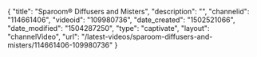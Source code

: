 {
    "title": "Sparoom&reg; Diffusers and Misters",
    "description": "",
    "channelid": "114661406",
    "videoid": "109980736",
    "date_created": "1502521066",
    "date_modified": "1504287250",
    "type": "captivate",
    "layout": "channelVideo",
    "url": "\/latest-videos\/sparoom-diffusers-and-misters\/114661406-109980736"
}